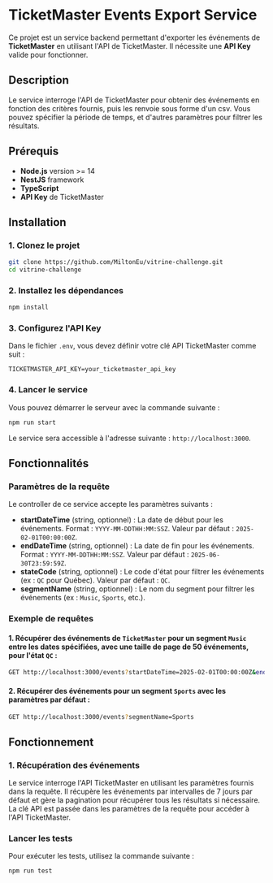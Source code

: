 
# TicketMaster Events Export Service

Ce projet est un service backend permettant d'exporter les événements de **TicketMaster** en utilisant l'API de TicketMaster. Il nécessite une **API Key** valide pour fonctionner. 

## Description

Le service interroge l'API de TicketMaster pour obtenir des événements en fonction des critères fournis, puis les renvoie sous forme d'un csv. Vous pouvez spécifier la période de temps, et d'autres paramètres pour filtrer les résultats.

## Prérequis

- **Node.js** version >= 14
- **NestJS** framework
- **TypeScript**
- **API Key** de TicketMaster

## Installation

### 1. Clonez le projet

```bash
git clone https://github.com/MiltonEu/vitrine-challenge.git
cd vitrine-challenge
```

### 2. Installez les dépendances

```bash
npm install
```

### 3. Configurez l'API Key

Dans le fichier `.env`, vous devez définir votre clé API TicketMaster comme suit :

```env
TICKETMASTER_API_KEY=your_ticketmaster_api_key
```

### 4. Lancer le service

Vous pouvez démarrer le serveur avec la commande suivante :

```bash
npm run start
```

Le service sera accessible à l'adresse suivante : `http://localhost:3000`.

## Fonctionnalités

### Paramètres de la requête

Le controller de ce service accepte les paramètres suivants :

- **startDateTime** (string, optionnel) : La date de début pour les événements. Format : `YYYY-MM-DDTHH:MM:SSZ`. Valeur par défaut : `2025-02-01T00:00:00Z`.
- **endDateTime** (string, optionnel) : La date de fin pour les événements. Format : `YYYY-MM-DDTHH:MM:SSZ`. Valeur par défaut : `2025-06-30T23:59:59Z`.
- **stateCode** (string, optionnel) : Le code d'état pour filtrer les événements (ex : `QC` pour Québec). Valeur par défaut : `QC`.
- **segmentName** (string, optionnel) : Le nom du segment pour filtrer les événements (ex : `Music`, `Sports`, etc.).

### Exemple de requêtes

#### 1. Récupérer des événements de `TicketMaster` pour un segment `Music` entre les dates spécifiées, avec une taille de page de 50 événements, pour l'état `QC` :

```bash
GET http://localhost:3000/events?startDateTime=2025-02-01T00:00:00Z&endDateTime=2025-06-30T23:59:59Z&pageSize=50&stateCode=QC&segmentName=Music
```

#### 2. Récupérer des événements pour un segment `Sports` avec les paramètres par défaut :

```bash
GET http://localhost:3000/events?segmentName=Sports
```

## Fonctionnement

### 1. **Récupération des événements**

Le service interroge l'API TicketMaster en utilisant les paramètres fournis dans la requête. Il récupère les événements par intervalles de 7 jours par défaut et gère la pagination pour récupérer tous les résultats si nécessaire. La clé API est passée dans les paramètres de la requête pour accéder à l'API TicketMaster.

### Lancer les tests

Pour exécuter les tests, utilisez la commande suivante :

```bash
npm run test
```
